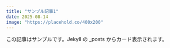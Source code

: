```yaml
---
title: "サンプル記事1"
date: 2025-08-14
image: "https://placehold.co/400x200"
---
```


この記事はサンプルです。Jekyll の _posts からカード表示されます。
